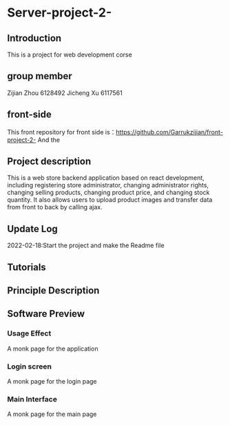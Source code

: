# Server-project-2-
## Introduction
 This is a project for web development corse 
## group member
Zijian Zhou 6128492  Jicheng Xu 6117561
## front-side 
This front repository for front side is：https://github.com/Garrukzijian/front-project-2-
And the 
## Project description
This is a web store backend application based on react development, including registering store administrator, changing administrator rights, changing selling products, changing product price, and changing stock quantity. It also allows users to upload product images and transfer data from front to back by calling ajax.
## Update Log
2022-02-18:Start the project and make the Readme file
## Tutorials

## Principle Description

## Software Preview
### Usage Effect

A monk page for the application

### Login screen
A monk page for the login page

### Main Interface

A monk page for the main page





